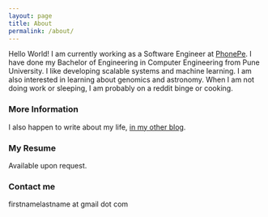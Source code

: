 ```yaml
---
layout: page
title: About
permalink: /about/
---
```

Hello World! I am currently working as a Software Engineer at [PhonePe](https://www.phonepe.com/en/). I have done my Bachelor of Engineering in Computer Engineering from Pune University. I like developing scalable systems and machine learning. I am also interested in learning about genomics and astronomy. When I am not doing work or sleeping, I am probably on a reddit binge or cooking. 

### More Information

I also happen to write about my life, [in my other blog](http://www.samridhimaheshwari.blogspot.com).

### My Resume

Available upon request.

### Contact me

firstnamelastname at gmail dot com 

